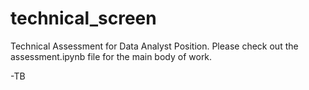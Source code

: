 # technical_screen
Technical Assessment for Data Analyst Position. Please check out the assessment.ipynb file for the main body of work.

-TB
